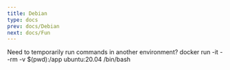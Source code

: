 ```yaml
---
title: Debian
type: docs
prev: docs/Debian
next: docs/Fun
---
```


Need to temporarily run commands in another environment?
docker run -it --rm -v $(pwd):/app ubuntu:20.04 /bin/bash